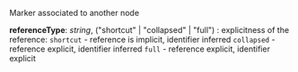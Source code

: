 Marker associated to another node

__referenceType__: _string_, ("shortcut" | "collapsed" | "full")
: explicitness of the reference:
   `shortcut` - reference is implicit, identifier inferred
   `collapsed` - reference explicit, identifier inferred
   `full` - reference explicit, identifier explicit


